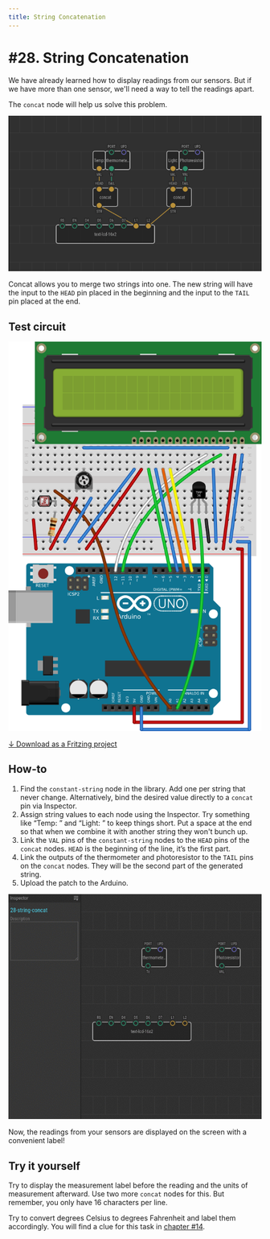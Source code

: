 ```yaml
---
title: String Concatenation
---
```


# #28. String Concatenation

We have already learned how to display readings from our sensors. But if we
have more than one sensor, we'll need a way to tell the readings apart.

The `concat` node will help us solve this problem.

![Patch](./patch.png)

Concat allows you to merge two strings into one. The new string will have the
input to the `HEAD` pin placed in the beginning and the input to the `TAIL` pin
placed at the end.

## Test circuit

![Circuit](./circuit.fz.png)

[↓ Download as a Fritzing project](./circuit.fzz)

## How-to

1. Find the `constant-string` node in the library. Add one per string that
   never change. Alternatively, bind the desired value directly to a `concat`
   pin via Inspector.
2. Assign string values to each node using the Inspector. Try something like
   “Temp: ” and “Light: ” to keep things short. Put a space at the end
   so that when we combine it with another string they won't bunch up.
3. Link the `VAL` pins of the `constant-string` nodes to the `HEAD` pins of the
   `concat` nodes. `HEAD` is the beginning of the line, it’s the first part.
4. Link the outputs of the thermometer and photoresistor to the `TAIL` pins on
   the `concat` nodes. They will be the second part of the generated string.
5. Upload the patch to the Arduino.

![Screencast](./screencast.gif)

Now, the readings from your sensors are displayed on the screen with a
convenient label!

## Try it yourself

Try to display the measurement label before the reading and the units of
measurement afterward. Use two more `concat` nodes for this. But remember, you
only have 16 characters per line.

Try to convert degrees Celsius to degrees Fahrenheit and label them accordingly.
You will find a clue for this task in [chapter #14](../14-map-adjust/).
